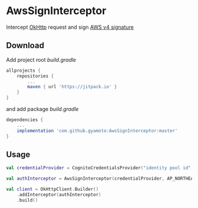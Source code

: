 # AwsSignInterceptor
Intercept [OkHttp](http://square.github.io/okhttp/) request and sign [AWS v4 signature](https://docs.aws.amazon.com/general/latest/gr/signature-version-4.html)

## Download

Add project root _build.gradle_

```gradle
allprojects {
    repositories {
        ...
        maven { url 'https://jitpack.io' }
    }
}
```

and add package _build.gradle_

```gradle
dependencies {
    ...
    implementation 'com.github.gyamoto:AwsSignInterceptor:master'
}
```

## Usage

```kt
val credentialProvider = CognitoCredentialsProvider("identity pool id", Regions.AP_NORTHEAST_1)

val authInterceptor = AwsSignInterceptor(credentialProvider, AP_NORTHEAST_1)

val client = OkHttpClient.Builder()
    .addInterceptor(authInterceptor)
    .build()
```
